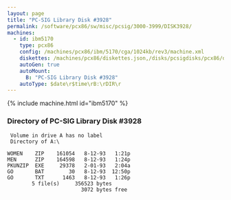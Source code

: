 ```yaml
---
layout: page
title: "PC-SIG Library Disk #3928"
permalink: /software/pcx86/sw/misc/pcsig/3000-3999/DISK3928/
machines:
  - id: ibm5170
    type: pcx86
    config: /machines/pcx86/ibm/5170/cga/1024kb/rev3/machine.xml
    diskettes: /machines/pcx86/diskettes.json,/disks/pcsigdisks/pcx86/diskettes.json
    autoGen: true
    autoMount:
      B: "PC-SIG Library Disk #3928"
    autoType: $date\r$time\rB:\rDIR\r
---
```


{% include machine.html id="ibm5170" %}

### Directory of PC-SIG Library Disk #3928

     Volume in drive A has no label
     Directory of A:\

    WOMEN    ZIP    161054   8-12-93   1:21p
    MEN      ZIP    164598   8-12-93   1:24p
    PKUNZIP  EXE     29378   2-01-93   2:04a
    GO       BAT        30   8-12-93  12:50p
    GO       TXT      1463   8-12-93   1:26p
            5 file(s)     356523 bytes
                            3072 bytes free
